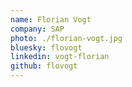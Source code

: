 ```yaml
---
name: Florian Vogt
company: SAP
photo: ./florian-vogt.jpg
bluesky: flovogt
linkedin: vogt-florian
github: flovogt
---
```

